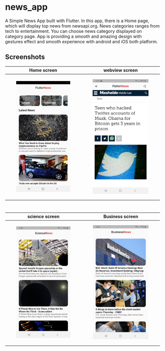 # news_app

A Simple News App built with Flutter. In this app, there is a Home page, which will display top news from newsapi.org. News categories ranges from tech to entertainment. You can choose news category displayed on category page. App is providing a smooth and amazing design with gestures effect and smooth experience with android and iOS both platform.

## Screenshots




| Home screen     | webview screen |
| -------------- | -------------- |
| <p align="center"> <img src="screenshots/newsHome.jpg" width="75%"> </p> | <p align="center"> <img src="screenshots/webView.jpg" width="75%"> </p> |




#
#



| science screen   | Business screen      |
| -------------- | -------------- |
| <p align="center"> <img src="screenshots/scienceCategory.jpg" width="75%"> </p> | <p align="center"> <img src="screenshots/businessCategory.jpg" width="75%"> </p> |
